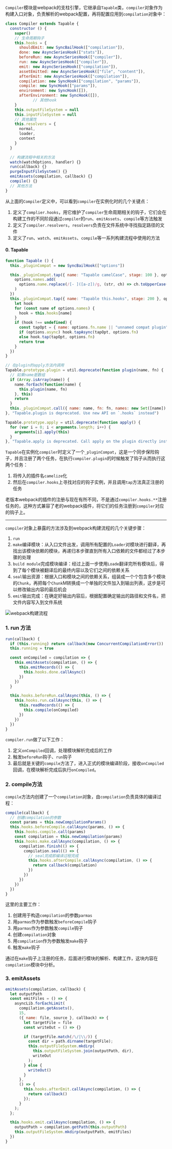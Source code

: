 `Compiler`模块是webpack的支柱引擎，它继承自`Tapable`类，`compiler`对象作为构建入口对象，负责解析的webpack配置，再将配置应用到`compilation`对象中：
```js
class Compiler extends Tapable {
  constructor () {
    super()
    // 生命周期钩子
    this.hooks = {
      shouldEmit: new SyncBailHook(["compilation"]),
      done: new AsyncSeriesHook(["stats"]),
      beforeRun: new AsyncSeriesHook(["compiler"]),
      run: new AsyncSeriesHook(["compiler"]),
      emit: new AsyncSeriesHook(["compilation"]),
      assetEmitted: new AsyncSeriesHook(["file", "content"]),
      afterEmit: new AsyncSeriesHook(["compilation"]),
      compilation: new SyncHook(["compilation", "params"]),
      compile: new SyncHook(["params"]),
      environment: new SyncHook([]),
      afterEnvironment: new SyncHook([]),
			// 其他hook
    }
    this.outputFileSystem = null
    this.inputFileSystem = null
    // 其他属性
    this.resolvers = {
      normal,
      loader,
      context
    }
  }

  // 构建流程中相关的方法
  watch(watchOptions, handler) {}
  run(callback) {}
  purgeInputFileSystem() {}
  emitAssets(compilation, callback) {}
  compile() {}
  // 其他方法
}
```

从上面的`Compiler`定义中，可以看到`compiler`在实例化时的几个关键点：
1. 定义了`complier.hooks`，用它维护了`compiler`生命周期相关的钩子，它们会在构建工作的不同阶段通过`compiler`的`run`、`emitAssets`、`compile`等方法触发
3. 定义了`compiler.resolvers`，`resolvers`负责在文件系统中寻找指定路径的文件
4. 定义了`run`、`watch`、`emitAssets`、`compile`等一系列构建流程中使用的方法

#### 0. Tapable
```js
function Tapable () {
  this._pluginCompat = new SyncBailHook(["options"])

  this._pluginCompat.tap({ name: "Tapable camelCase", stage: 100 }, options => {
    options.names.add(
      options.name.replace(/[- ]([a-z])/g, (str, ch) => ch.toUpperCase())
    )
  })
  this._pluginCompat.tap({ name: "Tapable this.hooks", stage: 200 }, options => {
    let hook
    for (const name of options.names) {
      hook = this.hooks[name]
    }
    if (hook !== undefined) {
      const tapOpt = { name: options.fn.name || "unnamed compat plugin", stage: options.stage || 0 }
      if (options.async) hook.tapAsync(tapOpt, options.fn)
      else hook.tap(tapOpt, options.fn)
      return true
    }
  })
}

// 在plugin的apply方法内调用
Tapable.prototype.plugin = util.deprecate(function plugin(name, fn) {
  // 如果name是数组
  if (Array.isArray(name)) {
    name.forEach(function(name) {
      this.plugin(name, fn)
    }, this)
    return
  }
  this._pluginCompat.call({ name: name, fn: fn, names: new Set([name]) })
}, "Tapable.plugin is deprecated. Use new API on `.hooks` instead")

Tapable.prototype.apply = util.deprecate(function apply() {
  for (var i = 0; i < arguments.length; i++) {
    arguments[i].apply(this)
  }
}, "Tapable.apply is deprecated. Call apply on the plugin directly instead")
```

`Tapable`在实例化`compiler`时定义了一个`_pluginCompat`，这是一个同步保险钩子，并且注册了两个任务，在执行`compiler.plugin`的时候触发了钩子从而执行这两个任务：
1. 将传入的插件名`camelize`化
2. 然后在`compiler.hooks`上寻找对应的钩子实例，并且调用`tap`方法真正注册的任务

老版本webpack的插件的注册与现在有所不同，不是通过`compiler.hooks.**`注册任务的，这种方式兼容了老的webpack插件，将它们的任务注册到`compiler`对应的钩子上。

___
`compiler`对象上暴露的方法涉及到webpack构建流程的几个关键步骤：
1. `run`
1. `make`编译模块：从入口文件出发，调用所有配置的`Loader`对模块进行翻译，再找出该模块依赖的模块，再递归本步骤直到所有入口依赖的文件都经过了本步骤的处理
2. `build module`完成模块编译：经过上面一步使用`Loade`翻译完所有模块后，得到了每个模块被翻译后的最终内容以及它们之间的依赖关系
3. `seal`输出资源：根据入口和模块之间的依赖关系，组装成一个个包含多个模块的`Chunk`，再把每个`Chunk`M转换成一个单独的文件加入到输出列表，这步是可以修改输出内容的最后机会
4. `emit`输出完成：在确定好输出内容后，根据配置确定输出的路径和文件名，把文件内容写入到文件系统

![webpack构建流程](https://pic.downk.cc/item/5f33cb4d14195aa594ffd8b3.png)

### 1. run 方法
```js
run(callback) {
  if (this.running) return callback(new ConcurrentCompilationError())
  this.running = true

  const onCompiled = compilation => {
    this.emitAssets(compilation, () => {
      this.emitRecords(() => {
        this.hooks.done.callAsync()
      })
    })
  }

  this.hooks.beforeRun.callAsync(this, () => {
    this.hooks.run.callAsync(this, () => {
      this.readRecords(() => {
        this.compile(onCompiled)
      })
    })
  })
}
```

`compiler.run`做了以下工作：
1. 定义`onCompiled`回调，处理模块解析完成后的工作
2. 触发`beforeRun`钩子、`run`钩子
3. 最后就是关键的`compile`方法了，进入正式的模块编译阶段，接收`onCompiled`回调，在模块解析完成后执行`onCompiled`。

### 2. compile方法
`compile`方法内创建了一个`compilation`对象，由`compilation`负责具体的编译过程：
```js
compile(callback) {
  // 创建compilation的参数
  const params = this.newCompilationParams()
  this.hooks.beforeCompile.callAsync(params, () => {
    this.hooks.compile.call(params)
    const compilation = this.newCompilation(params)
    this.hooks.make.callAsync(compilation, () => {
      compilation.finish(() => {
        compilation.seal(() => {
          // seal完成即编译过程完成
          this.hooks.afterCompile.callAsync(compilation, () => {
            return callback(compilation)
          })
        })
      })
    })
  })
}
```

这里的主要工作：
1. 创建用于构造`compilation`的参数`parmas`
2. 用`parmas`作为参数触发`beforeCompile`钩子
3. 用`parmas`作为参数触发`compile`钩子
3. 创建`compilation`对象
4. 用`compilation`作为参数触发`make`钩子
4. 触发`make`钩子

通过在`make`钩子上注册的任务，后面进行模块的解析、构建工作，这块内容在`compilation`模块中分析。

### 3. emitAssets
```js
emitAssets(compilation, callback) {
  let outputPath
  const emitFiles = () => {
    asyncLib.forEachLimit(
      compilation.getAssets(),
      15,
      ({ name: file, source }, callback) => {
        let targetFile = file
        const writeOut = () => {}

        if (targetFile.match(/\/|\\/)) {
          const dir = path.dirname(targetFile);
          this.outputFileSystem.mkdirp(
            this.outputFileSystem.join(outputPath, dir),
            writeOut
          );
        } else {
          writeOut()
        }
      },
      () => {
        this.hooks.afterEmit.callAsync(compilation, () => {
          return callback()
        });
      }
    );
  };

  this.hooks.emit.callAsync(compilation, () => {
    outputPath = compilation.getPath(this.outputPath)
    this.outputFileSystem.mkdirp(outputPath, emitFiles)
  })
}
```
